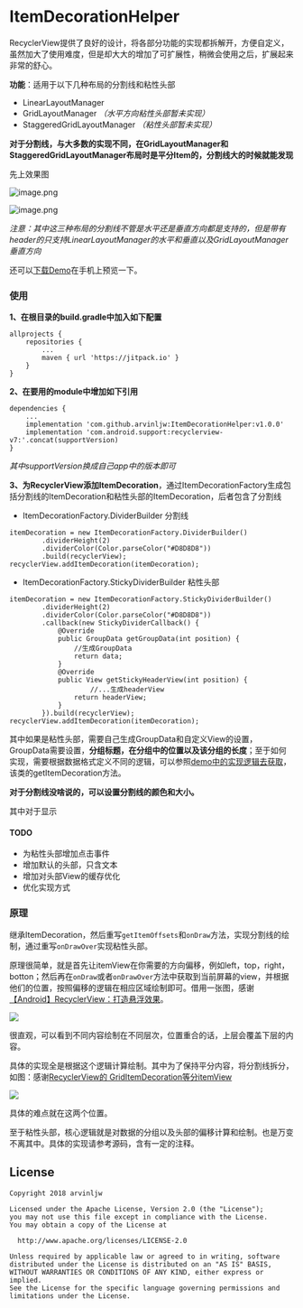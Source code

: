 # ItemDecorationHelper

RecyclerView提供了良好的设计，将各部分功能的实现都拆解开，方便自定义，虽然加大了使用难度，但是却大大的增加了可扩展性，稍微会使用之后，扩展起来非常的舒心。

**功能**：适用于以下几种布局的分割线和粘性头部

* LinearLayoutManager
* GridLayoutManager *（水平方向粘性头部暂未实现）*
* StaggeredGridLayoutManager *（粘性头部暂未实现）*

**对于分割线，与大多数的实现不同，在GridLayoutManager和StaggeredGridLayoutManager布局时是平分Item的，分割线大的时候就能发现**

先上效果图

![image.png](https://upload-images.jianshu.io/upload_images/3157525-f3d66efc623b2a4b.png?imageMogr2/auto-orient/strip%7CimageView2/2/w/1240)

![image.png](https://upload-images.jianshu.io/upload_images/3157525-9f3027374f295e4c.png?imageMogr2/auto-orient/strip%7CimageView2/2/w/1240)

*注意：其中这三种布局的分割线不管是水平还是垂直方向都是支持的，但是带有header的只支持LinearLayoutManager的水平和垂直以及GridLayoutManager垂直方向*

还可以[下载Demo](https://github.com/arvinljw/ItemDecorationHelper/tree/master/app/Demo.apk)在手机上预览一下。

### 使用

**1、在根目录的build.gradle中加入如下配置**

```
allprojects {
    repositories {
        ...
        maven { url 'https://jitpack.io' }
    }
}
```

**2、在要用的module中增加如下引用**

```
dependencies {
    ...
    implementation 'com.github.arvinljw:ItemDecorationHelper:v1.0.0'
    implementation 'com.android.support:recyclerview-v7:'.concat(supportVersion)
}
```

*其中supportVersion换成自己app中的版本即可*

**3、为RecyclerView添加ItemDecoration**，通过ItemDecorationFactory生成包括分割线的ItemDecoration和粘性头部的ItemDecoration，后者包含了分割线

* ItemDecorationFactory.DividerBuilder 分割线

```
itemDecoration = new ItemDecorationFactory.DividerBuilder()
        .dividerHeight(2)
        .dividerColor(Color.parseColor("#D8D8D8"))
        .build(recyclerView);
recyclerView.addItemDecoration(itemDecoration);
```

* ItemDecorationFactory.StickyDividerBuilder 粘性头部

```
itemDecoration = new ItemDecorationFactory.StickyDividerBuilder()
        .dividerHeight(2)
        .dividerColor(Color.parseColor("#D8D8D8"))
        .callback(new StickyDividerCallback() {
            @Override
            public GroupData getGroupData(int position) {
                //生成GroupData
                return data;
            }
            @Override
            public View getStickyHeaderView(int position) {
					//...生成headerView
                return headerView;
            }
        }).build(recyclerView);
recyclerView.addItemDecoration(itemDecoration);
```

其中如果是粘性头部，需要自己生成GroupData和自定义View的设置，GroupData需要设置，**分组标题，在分组中的位置以及该分组的长度**；至于如何实现，需要根据数据格式定义不同的逻辑，可以参照[demo中的实现逻辑去获取](https://github.com/arvinljw/ItemDecorationHelper/blob/master/app/src/main/java/net/arvin/itemdecorationhelper/sample/LinearActivity.java)，该类的getItemDecoration方法。

**对于分割线没啥说的，可以设置分割线的颜色和大小。**

其中对于显示

#### TODO

* 为粘性头部增加点击事件
* 增加默认的头部，只含文本
* 增加对头部View的缓存优化
* 优化实现方式

### 原理

继承ItemDecoration，然后重写`getItemOffsets`和`onDraw`方法，实现分割线的绘制，通过重写`onDrawOver`实现粘性头部。

原理很简单，就是首先让itemView在你需要的方向偏移，例如left，top，right，botton；然后再在`onDraw`或者`onDrawOver`方法中获取到当前屏幕的view，并根据他们的位置，按照偏移的逻辑在相应区域绘制即可。借用一张图，感谢[【Android】RecyclerView：打造悬浮效果](https://www.jianshu.com/p/b335b620af39)。

![](https://upload-images.jianshu.io/upload_images/1638147-9e8a8158237c005c.png?imageMogr2/auto-orient/strip%7CimageView2/2/w/548)

很直观，可以看到不同内容绘制在不同层次，位置重合的话，上层会覆盖下层的内容。

具体的实现全是根据这个逻辑计算绘制。其中为了保持平分内容，将分割线拆分，如图：感谢[RecyclerView的 GridItemDecoration等分itemView](https://blog.csdn.net/qq_27192795/article/details/80563487)

![](https://upload-images.jianshu.io/upload_images/3157525-0c77a946eb7278c6.png?imageMogr2/auto-orient/strip%7CimageView2/2/w/1240)

具体的难点就在这两个位置。

至于粘性头部，核心逻辑就是对数据的分组以及头部的偏移计算和绘制。也是万变不离其中。具体的实现请参考源码，含有一定的注释。


## License

```
Copyright 2018 arvinljw

Licensed under the Apache License, Version 2.0 (the "License");
you may not use this file except in compliance with the License.
You may obtain a copy of the License at

  http://www.apache.org/licenses/LICENSE-2.0

Unless required by applicable law or agreed to in writing, software
distributed under the License is distributed on an "AS IS" BASIS,
WITHOUT WARRANTIES OR CONDITIONS OF ANY KIND, either express or implied.
See the License for the specific language governing permissions and
limitations under the License.